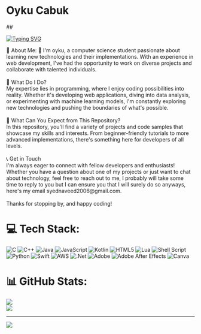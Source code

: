 <div>  
<h1>Oyku Cabuk</h1>
  ##
  <p>
    <a href="https://git.io/typing-svg"><img src="https://readme-typing-svg.demolab.com?font=Fira+Code&weight=700&size=30&pause=1000&color=5C9EF7&random=false&width=435&lines=CS+Student;Tech+Enthusiast;IoT+Practioner;Aspiring+Software+Engineer" alt="Typing SVG" /></a>
  </p>

  <p>
 💫 About Me:
👋 I'm oyku, a computer science student passionate about learning new technologies and their implementations. With an experience in web development, I've had the opportunity to work on diverse projects and collaborate with talented individuals.<br><br>🚀 What Do I Do?<br>My expertise lies in programming, where I enjoy coding possibilities into reality. Whether it's developing web applications, diving into data analysis, or experimenting with machine learning models, I'm constantly exploring new technologies and pushing the boundaries of what's possible.<br><br>💼 What Can You Expect from This Repository?<br>In this repository, you'll find a variety of projects and code samples that showcase my skills and interests. From beginner-friendly tutorials to more advanced implementations, there's something here for developers of all levels.<br><br>📞 Get in Touch<br>I'm always eager to connect with fellow developers and enthusiasts! Whether you have a question about one of my projects or just want to chat about technology, feel free to reach out to me, I probably will take some time to reply to you but I can ensure you that I will surely do so anyways, here's my email syednaveed2006@gmail.com.<br><br>Thanks for stopping by, and happy coding!
  </p>

# 💻 Tech Stack:
![C](https://img.shields.io/badge/c-%2300599C.svg?style=for-the-badge&logo=c&logoColor=white) ![C++](https://img.shields.io/badge/c++-%2300599C.svg?style=for-the-badge&logo=c%2B%2B&logoColor=white) ![Java](https://img.shields.io/badge/java-%23ED8B00.svg?style=for-the-badge&logo=openjdk&logoColor=white) ![JavaScript](https://img.shields.io/badge/javascript-%23323330.svg?style=for-the-badge&logo=javascript&logoColor=%23F7DF1E) ![Kotlin](https://img.shields.io/badge/kotlin-%237F52FF.svg?style=for-the-badge&logo=kotlin&logoColor=white) ![HTML5](https://img.shields.io/badge/html5-%23E34F26.svg?style=for-the-badge&logo=html5&logoColor=white) ![Lua](https://img.shields.io/badge/lua-%232C2D72.svg?style=for-the-badge&logo=lua&logoColor=white) ![Shell Script](https://img.shields.io/badge/shell_script-%23121011.svg?style=for-the-badge&logo=gnu-bash&logoColor=white) ![Python](https://img.shields.io/badge/python-3670A0?style=for-the-badge&logo=python&logoColor=ffdd54) ![Swift](https://img.shields.io/badge/swift-F54A2A?style=for-the-badge&logo=swift&logoColor=white) ![AWS](https://img.shields.io/badge/AWS-%23FF9900.svg?style=for-the-badge&logo=amazon-aws&logoColor=white) ![.Net](https://img.shields.io/badge/.NET-5C2D91?style=for-the-badge&logo=.net&logoColor=white) ![Adobe](https://img.shields.io/badge/adobe-%23FF0000.svg?style=for-the-badge&logo=adobe&logoColor=white) ![Adobe After Effects](https://img.shields.io/badge/Adobe%20After%20Effects-9999FF.svg?style=for-the-badge&logo=Adobe%20After%20Effects&logoColor=white) ![Canva](https://img.shields.io/badge/Canva-%2300C4CC.svg?style=for-the-badge&logo=Canva&logoColor=white)
# 📊 GitHub Stats:
![](https://github-readme-stats.vercel.app/api?username=NaveedAhmeds&theme=nightowl&hide_border=false&include_all_commits=true&count_private=true)<br/>
![](https://github-readme-streak-stats.herokuapp.com/?user=NaveedAhmeds&theme=nightowl&hide_border=false)<br/>


---
[![](https://visitcount.itsvg.in/api?id=NaveedAhmeds&icon=1&color=0)](https://visitcount.itsvg.in)

<!-- Proudly created with GPRM ( https://gprm.itsvg.in ) -->
